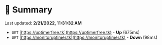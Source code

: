 # 📖 Summary
Last updated: **2/21/2022, 11:31:32 AM**

- `GET` [https://uptimerfree.tk](https://uptimerfree.tk) - **Up** (675ms)
- `GET` [https://monitoruptimer.tk](https://monitoruptimer.tk) - **Down** (98ms)
